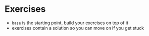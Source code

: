 # Exercises

* `base` is the starting point, build your exercises on top of it
* exercises contain a solution so you can move on if you get stuck
